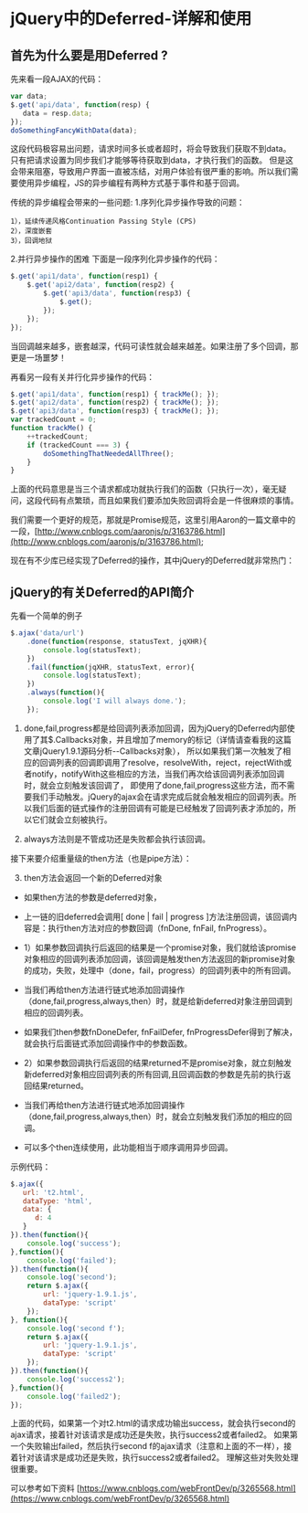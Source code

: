 # jQuery中的Deferred-详解和使用            

## 首先为什么要是用Deferred ?           

先来看一段AJAX的代码：               
```javascript
var data;
$.get('api/data', function(resp) {
   data = resp.data;     
});
doSomethingFancyWithData(data);
```

这段代码极容易出问题，请求时间多长或者超时，将会导致我们获取不到data。只有把请求设置为同步我们才能够等待获取到data，才执行我们的函数。
但是这会带来阻塞，导致用户界面一直被冻结，对用户体验有很严重的影响。所以我们需要使用异步编程，JS的异步编程有两种方式基于事件和基于回调。                   


传统的异步编程会带来的一些问题:
1.序列化异步操作导致的问题：

    1），延续传递风格Continuation Passing Style (CPS)
    2），深度嵌套
    3），回调地狱

2.并行异步操作的困难
下面是一段序列化异步操作的代码：                    
```javascript
$.get('api1/data', function(resp1) {
    $.get('api2/data', function(resp2) {
        $.get('api3/data', function(resp3) {
            $.get(); 
        });
    });
});
```
当回调越来越多，嵌套越深，代码可读性就会越来越差。如果注册了多个回调，那更是一场噩梦！

再看另一段有关并行化异步操作的代码：
```javascript
$.get('api1/data', function(resp1) { trackMe(); });
$.get('api2/data', function(resp2) { trackMe(); });
$.get('api3/data', function(resp3) { trackMe(); });
var trackedCount = 0;
function trackMe() {
    ++trackedCount;
    if (trackedCount === 3) {
        doSomethingThatNeededAllThree();
    }
}
```
上面的代码意思是当三个请求都成功就执行我们的函数（只执行一次），毫无疑问，这段代码有点繁琐，而且如果我们要添加失败回调将会是一件很麻烦的事情。             

我们需要一个更好的规范，那就是Promise规范，这里引用Aaron的一篇文章中的一段，[http://www.cnblogs.com/aaronjs/p/3163786.html](http://www.cnblogs.com/aaronjs/p/3163786.html);

现在有不少库已经实现了Deferred的操作，其中jQuery的Deferred就非常热门：                  



## jQuery的有关Deferred的API简介          
先看一个简单的例子
```javascript
$.ajax('data/url')
    .done(function(response, statusText, jqXHR){
        console.log(statusText);
    })
    .fail(function(jqXHR, statusText, error){
        console.log(statusText);
    })
    .always(function(){
        console.log('I will always done.');
    });
```

1. done,fail,progress都是给回调列表添加回调，因为jQuery的Deferred内部使用了其$.Callbacks对象，并且增加了memory的标记（详情请查看我的这篇文章jQuery1.9.1源码分析--Callbacks对象），
所以如果我们第一次触发了相应的回调列表的回调即调用了resolve，resolveWith，reject，rejectWith或者notify，notifyWith这些相应的方法，当我们再次给该回调列表添加回调时，就会立刻触发该回调了，
即使用了done,fail,progress这些方法，而不需要我们手动触发。jQuery的ajax会在请求完成后就会触发相应的回调列表。所以我们后面的链式操作的注册回调有可能是已经触发了回调列表才添加的，所以它们就会立刻被执行。


2. always方法则是不管成功还是失败都会执行该回调。

接下来要介绍重量级的then方法（也是pipe方法）：


3. then方法会返回一个新的Deferred对象               
* 如果then方法的参数是deferred对象，                   
* 上一链的旧deferred会调用[ done | fail | progress ]方法注册回调，该回调内容是：执行then方法对应的参数回调（fnDone, fnFail, fnProgress）。              


* 1）如果参数回调执行后返回的结果是一个promise对象，我们就给该promise对象相应的回调列表添加回调，该回调是触发then方法返回的新promise对象的成功，失败，处理中（done，fail，progress）的回调列表中的所有回调。                
* 当我们再给then方法进行链式地添加回调操作（done,fail,progress,always,then）时，就是给新deferred对象注册回调到相应的回调列表。           
* 如果我们then参数fnDoneDefer, fnFailDefer, fnProgressDefer得到了解决，就会执行后面链式添加回调操作中的参数函数。            

 
* 2）如果参数回调执行后返回的结果returned不是promise对象，就立刻触发新deferred对象相应回调列表的所有回调,且回调函数的参数是先前的执行返回结果returned。               
* 当我们再给then方法进行链式地添加回调操作（done,fail,progress,always,then）时，就会立刻触发我们添加的相应的回调。             


* 可以多个then连续使用，此功能相当于顺序调用异步回调。

示例代码：           
```javascript
$.ajax({
   url: 't2.html',
   dataType: 'html',
   data: {
      d: 4
   }
}).then(function(){
    console.log('success');
},function(){
    console.log('failed');
}).then(function(){
    console.log('second');
    return $.ajax({
        url: 'jquery-1.9.1.js',
        dataType: 'script'
    });
}, function(){
    console.log('second f');
    return $.ajax({
        url: 'jquery-1.9.1.js',
        dataType: 'script'
    });
}).then(function(){
    console.log('success2');
},function(){
    console.log('failed2');
});
```
上面的代码，如果第一个对t2.html的请求成功输出success，就会执行second的ajax请求，接着针对该请求是成功还是失败，执行success2或者failed2。
如果第一个失败输出failed，然后执行second f的ajax请求（注意和上面的不一样），接着针对该请求是成功还是失败，执行success2或者failed2。
理解这些对失败处理很重要。
 



可以参考如下资料
[https://www.cnblogs.com/webFrontDev/p/3265568.html](https://www.cnblogs.com/webFrontDev/p/3265568.html)